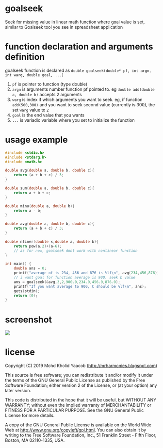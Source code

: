 # goalseek
Seek for missing value in linear math function where goal value is set, similar to Goalseek tool you see in spreadsheet application

# function declaration and arguments definition
goalseek function is declared as `double goalseek(double* pf, int argn, int warg, double goal, ...)`
1. `pf` is pointer to function (type double)
2. `argn` is arguments number function pf pointed to. eg `double add(double a, double b)` accepts 2 arguments
3. `warg` is index if which arguments you want to seek. eg, if function `add(500,300)` and you want to seek second value (currently is 300), the set `warg` value to `2`
4. `goal` is the end value that you wants
5. `...` is variadic variable where you set to initialize the function

# usage example
```C++
#include <stdio.h>
#include <stdarg.h>
#include <math.h>

double avg(double a, double b, double c){
	return (a + b + c) / 3;
}

double sum(double a, double b, double c){
	return a + b + c;
}

double minu(double a, double b){
	return a - b;
}

double avg(double a, double b, double c){
	return (a + b + c) / 3;
}

double nliner(double x,double a, double b){
	return pow(a,2)+(a-6);
	// as for now, goalseek dont work with nonlinear function
}

int main() {
	double ans = 0;
	printf("average of is 234, 456 and 876 is %lf\n", avg(234,456,876));
	// i want goal for function average is 900. seek b value
	ans = goalseek(&avg,3,2,900.0,234.0,456.0,876.0);
	printf("If you want average to 900, C should be %lf\n", ans);
	gets(stdin);
	return (0);
}	
```
# screenshot
![](https://drive.google.com/uc?id=1Z8ViMu-dXUfV43ziaahHiRkh10kJbd2E)

# license
  Copyright (C) 2019 Mohd Kholid Yaacob (<http://mrharmonies.blogspot.com>)
  
  This source is free software; you can redistribute it and/or modify it under
  the terms of the GNU General Public License as published by the Free
  Software Foundation; either version 2 of the License, or (at your option)
  any later version.
  
  
  This code is distributed in the hope that it will be useful, but WITHOUT ANY
  WARRANTY; without even the implied warranty of MERCHANTABILITY or FITNESS
  FOR A PARTICULAR PURPOSE.  See the GNU General Public License for more
  details.
  
  
  A copy of the GNU General Public License is available on the World Wide Web
  at <http://www.gnu.org/copyleft/gpl.html>. You can also obtain it by writing
  to the Free Software Foundation, Inc., 51 Franklin Street - Fifth Floor,
  Boston, MA 02110-1335, USA. 
